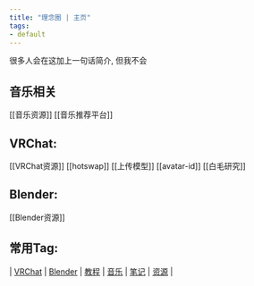 ```yaml
---
title: "理念圈 | 主页"
tags:
- default
---
```


很多人会在这加上一句话简介, 但我不会



## 音乐相关
[[音乐资源]]  [[音乐推荐平台]]


## VRChat:

[[VRChat资源]]  [[hotswap]]  [[上传模型]]   [[avatar-id]]  [[白毛研究]]


## Blender:
[[Blender资源]]


## 常用Tag:

| [VRChat](https://q.noos.ca/tags/VRChat/) | [Blender](https://q.noos.ca/tags/Blender/) | [教程](https://q.noos.ca/tags/教程/) | [音乐](https://q.noos.ca/tags/音乐/) | [笔记](https://q.noos.ca/tags/笔记/) | [资源](https://q.noos.ca/tags/资源/) |



